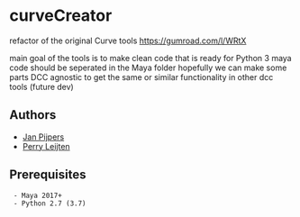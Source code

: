 # curveCreator

refactor of the original Curve tools
https://gumroad.com/l/WRtX

main goal of the tools is to make clean code that is ready for Python 3
maya code should be seperated in the Maya folder hopefully we can make some parts DCC agnostic to get the same or similar functionality in other dcc tools (future dev)

## Authors
* [Jan Pijpers](https://www.janpijpers.com/)
* [Perry Leijten](https://www.perryleijten.com/)

## Prerequisites

```
 - Maya 2017+
 - Python 2.7 (3.7)
```
